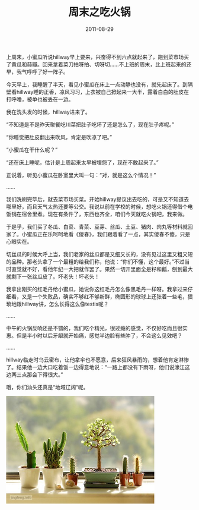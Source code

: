 ﻿---
title: "周末之吃火锅"
date: 2011-08-29
categories: 
  - "essay"
tags: 
  - "周末"
  - "日记"
  - "火锅"
---

上周末，小蜜瓜听说hillway早上要来，兴奋得不到六点就起来了，跑到菜市场买了黄瓜和蒜瓣。回来拿着菜刀拍呀拍、切呀切……不上班的周末，比上班起来的还早，我气呼呼了好一阵子。

今天早上，我睡醒了半天，看见小蜜瓜在床上一点动静也没有，就先起床了。到隔壁看hillway睡的正香，凉风习习，上衣被自己掀起来一大半，露着白白的肚皮在打呼噜，被单也被丢在一边。

我在洗头发的时候，hillway进来了。

“不知道是不是昨天聚餐吃川菜把肚子吃坏了还是怎么了，现在肚子疼呢。”

“你睡觉把肚皮翻出来吹风，肯定是吹凉了吧。”

“小蜜瓜在干什么呢？”

“还在床上睡呢，估计是上周起来太早被埋怨了，现在不敢起来了。”

正说着，听见小蜜瓜在卧室里大叫一句：“对，就是这么个情况！”

……

我们洗刷完毕后，就去菜市场买菜。开始hillway提议出去吃的，可是又不知道去哪里好，而且天气太热还要等公交。我说以前在学校的时候，想吃火锅还得借个电饭锅在宿舍里煮。现在有条件了，东西也齐全，咱们今天就吃火锅吧，我来做。

于是乎，我们买了冬瓜、白菜、青菜、豆芽、丝瓜、土豆、猪肉、肉丸等材料就回家了。小蜜瓜正在乐呵呵地看《傻春》，我们跟着看了一点，其实傻春不傻，只是心眼实在。

切丝瓜的时候大呼上当，我们老家的丝瓜都是又细又长的，没有见过这里又粗又短的品种。那老头拿了一个最粗的给我们称，他说：“你们不懂，这个最好。”不过当时直觉就不好，看他年纪一大把就作罢了。果然一切开里面全是籽和瓤，刨到最大就剩下一张丝瓜皮了。坏老头！坏老头！

我拿出刚买的红毛丹给小蜜瓜，她说你这红毛丹怎么像黑毛丹一样呀。我拿过来仔细看，又是一个失败品，确实不够红不够新鲜，椭圆形的球球上还张着一些毛，猥琐地跟hillway讲，怎么长得这么像testis呢？

……

中午的火锅反响还是不错的，我们吃个精光，很过瘾的感觉，不仅好吃而且很实惠。但是半小时以后牙龈就开始痛，感觉半边脸有些肿了，不会这么见效吧？

……

hillway临走时乌云密布，让他拿伞也不愿意，后来狂风暴雨的，想着他肯定淋惨了。结果他一边大口吃着饭一边得意地说：“一路上都没有下雨呀，他们说濠江这边两三点那会下得很大。”

哦，你们汕头还真是“地域辽阔”呢。

![bj](/images/6108965786_1657caaba5_z.jpg)
